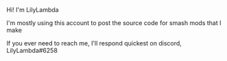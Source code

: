 Hi! I'm LilyLambda 

I'm mostly using this account to post the source code for smash mods that I make

If you ever need to reach me, I'll respond quickest on discord, LilyLambda#6258
